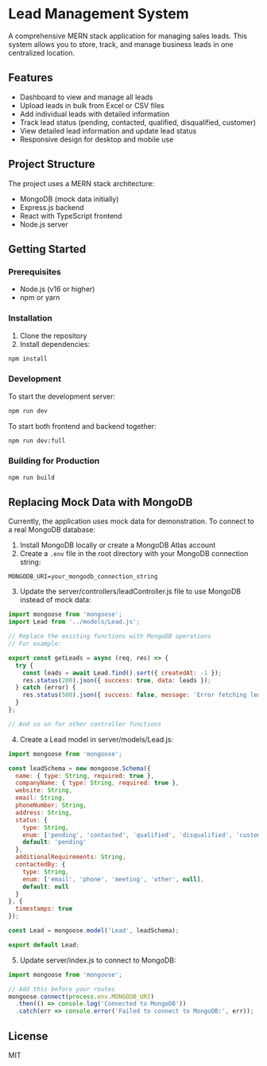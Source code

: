 # Lead Management System

A comprehensive MERN stack application for managing sales leads. This system allows you to store, track, and manage business leads in one centralized location.

## Features

- Dashboard to view and manage all leads
- Upload leads in bulk from Excel or CSV files
- Add individual leads with detailed information
- Track lead status (pending, contacted, qualified, disqualified, customer)
- View detailed lead information and update lead status
- Responsive design for desktop and mobile use

## Project Structure

The project uses a MERN stack architecture:

- MongoDB (mock data initially)
- Express.js backend
- React with TypeScript frontend
- Node.js server

## Getting Started

### Prerequisites

- Node.js (v16 or higher)
- npm or yarn

### Installation

1. Clone the repository
2. Install dependencies:

```bash
npm install
```

### Development

To start the development server:

```bash
npm run dev
```

To start both frontend and backend together:

```bash
npm run dev:full
```

### Building for Production

```bash
npm run build
```

## Replacing Mock Data with MongoDB

Currently, the application uses mock data for demonstration. To connect to a real MongoDB database:

1. Install MongoDB locally or create a MongoDB Atlas account
2. Create a `.env` file in the root directory with your MongoDB connection string:

```
MONGODB_URI=your_mongodb_connection_string
```

3. Update the server/controllers/leadController.js file to use MongoDB instead of mock data:

```javascript
import mongoose from 'mongoose';
import Lead from '../models/Lead.js';

// Replace the existing functions with MongoDB operations
// For example:

export const getLeads = async (req, res) => {
  try {
    const leads = await Lead.find().sort({ createdAt: -1 });
    res.status(200).json({ success: true, data: leads });
  } catch (error) {
    res.status(500).json({ success: false, message: 'Error fetching leads', error: error.message });
  }
};

// And so on for other controller functions
```

4. Create a Lead model in server/models/Lead.js:

```javascript
import mongoose from 'mongoose';

const leadSchema = new mongoose.Schema({
  name: { type: String, required: true },
  companyName: { type: String, required: true },
  website: String,
  email: String,
  phoneNumber: String,
  address: String,
  status: {
    type: String,
    enum: ['pending', 'contacted', 'qualified', 'disqualified', 'customer'],
    default: 'pending'
  },
  additionalRequirements: String,
  contactedBy: {
    type: String,
    enum: ['email', 'phone', 'meeting', 'other', null],
    default: null
  }
}, {
  timestamps: true
});

const Lead = mongoose.model('Lead', leadSchema);

export default Lead;
```

5. Update server/index.js to connect to MongoDB:

```javascript
import mongoose from 'mongoose';

// Add this before your routes
mongoose.connect(process.env.MONGODB_URI)
  .then(() => console.log('Connected to MongoDB'))
  .catch(err => console.error('Failed to connect to MongoDB:', err));
```

## License

MIT